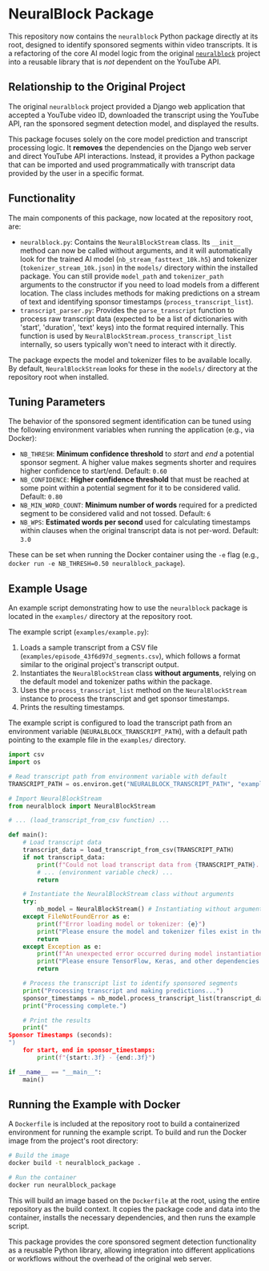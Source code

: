 # NeuralBlock Package

This repository now contains the `neuralblock` Python package directly at its root, designed to identify sponsored segments within video transcripts. It is a refactoring of the core AI model logic from the original [`neuralblock`](https://github.com/andrewzlee/NeuralBlock) project into a reusable library that is *not* dependent on the YouTube API.

## Relationship to the Original Project

The original `neuralblock` project provided a Django web application that accepted a YouTube video ID, downloaded the transcript using the YouTube API, ran the sponsored segment detection model, and displayed the results.

This package focuses solely on the core model prediction and transcript processing logic. It **removes** the dependencies on the Django web server and direct YouTube API interactions. Instead, it provides a Python package that can be imported and used programmatically with transcript data provided by the user in a specific format.

## Functionality

The main components of this package, now located at the repository root, are:

-   `neuralblock.py`: Contains the `NeuralBlockStream` class. Its `__init__` method can now be called without arguments, and it will automatically look for the trained AI model (`nb_stream_fasttext_10k.h5`) and tokenizer (`tokenizer_stream_10k.json`) in the `models/` directory within the installed package. You can still provide `model_path` and `tokenizer_path` arguments to the constructor if you need to load models from a different location. The class includes methods for making predictions on a stream of text and identifying sponsor timestamps (`process_transcript_list`).
-   `transcript_parser.py`: Provides the `parse_transcript` function to process raw transcript data (expected to be a list of dictionaries with 'start', 'duration', 'text' keys) into the format required internally. This function is used by `NeuralBlockStream.process_transcript_list` internally, so users typically won't need to interact with it directly.

The package expects the model and tokenizer files to be available locally. By default, `NeuralBlockStream` looks for these in the `models/` directory at the repository root when installed.

## Tuning Parameters

The behavior of the sponsored segment identification can be tuned using the following environment variables when running the application (e.g., via Docker):

-   `NB_THRESH`: **Minimum confidence threshold** to *start* and *end* a potential sponsor segment. A higher value makes segments shorter and requires higher confidence to start/end. Default: `0.60`
-   `NB_CONFIDENCE`: **Higher confidence threshold** that must be reached at some point within a potential segment for it to be considered valid. Default: `0.80`
-   `NB_MIN_WORD_COUNT`: **Minimum number of words** required for a predicted segment to be considered valid and not tossed. Default: `6`
-   `NB_WPS`: **Estimated words per second** used for calculating timestamps within clauses when the original transcript data is not per-word. Default: `3.0`

These can be set when running the Docker container using the `-e` flag (e.g., `docker run -e NB_THRESH=0.50 neuralblock_package`).

## Example Usage

An example script demonstrating how to use the `neuralblock` package is located in the `examples/` directory at the repository root.

The example script (`examples/example.py`):
1.  Loads a sample transcript from a CSV file (`examples/episode_43f6d97d_segments.csv`), which follows a format similar to the original project's transcript output.
2.  Instantiates the `NeuralBlockStream` class **without arguments**, relying on the default model and tokenizer paths within the package.
3.  Uses the `process_transcript_list` method on the `NeuralBlockStream` instance to process the transcript and get sponsor timestamps.
4.  Prints the resulting timestamps.

The example script is configured to load the transcript path from an environment variable (`NEURALBLOCK_TRANSCRIPT_PATH`), with a default path pointing to the example file in the `examples/` directory.

```python
import csv
import os

# Read transcript path from environment variable with default
TRANSCRIPT_PATH = os.environ.get("NEURALBLOCK_TRANSCRIPT_PATH", "examples/episode_43f6d97d_segments.csv")

# Import NeuralBlockStream
from neuralblock import NeuralBlockStream

# ... (load_transcript_from_csv function) ...

def main():
    # Load transcript data
    transcript_data = load_transcript_from_csv(TRANSCRIPT_PATH)
    if not transcript_data:
        print(f"Could not load transcript data from {TRANSCRIPT_PATH}. Please ensure the file exists and is correctly formatted.")
        # ... (environment variable check) ...
        return

    # Instantiate the NeuralBlockStream class without arguments
    try:
        nb_model = NeuralBlockStream() # Instantiating without arguments
    except FileNotFoundError as e:
        print(f"Error loading model or tokenizer: {e}")
        print("Please ensure the model and tokenizer files exist in the expected 'models/' directory within the package or provide custom paths.")
        return
    except Exception as e:
        print(f"An unexpected error occurred during model instantiation: {e}")
        print("Please ensure TensorFlow, Keras, and other dependencies are installed and the model/tokenizer files are valid.")
        return

    # Process the transcript list to identify sponsored segments
    print("Processing transcript and making predictions...")
    sponsor_timestamps = nb_model.process_transcript_list(transcript_data)
    print("Processing complete.")

    # Print the results
    print("
Sponsor Timestamps (seconds):
")
    for start, end in sponsor_timestamps:
        print(f"{start:.3f} - {end:.3f}")

if __name__ == "__main__":
    main()
```

## Running the Example with Docker

A `Dockerfile` is included at the repository root to build a containerized environment for running the example script. To build and run the Docker image from the project's root directory:

```bash
# Build the image
docker build -t neuralblock_package .

# Run the container
docker run neuralblock_package
```

This will build an image based on the `Dockerfile` at the root, using the entire repository as the build context. It copies the package code and data into the container, installs the necessary dependencies, and then runs the example script.

This package provides the core sponsored segment detection functionality as a reusable Python library, allowing integration into different applications or workflows without the overhead of the original web server.

